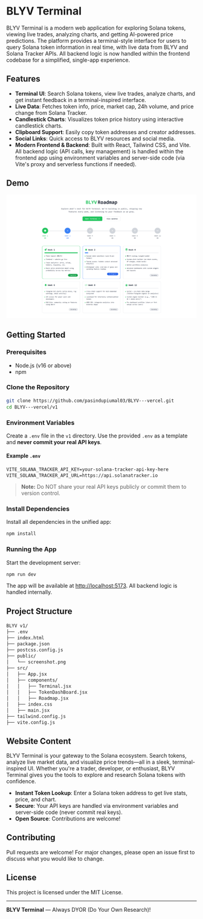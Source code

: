 # BLYV Terminal

BLYV Terminal is a modern web application for exploring Solana tokens, viewing live trades, analyzing charts, and getting AI-powered price predictions. The platform provides a terminal-style interface for users to query Solana token information in real time, with live data from BLYV and Solana Tracker APIs. All backend logic is now handled within the frontend codebase for a simplified, single-app experience.

## Features

- **Terminal UI**: Search Solana tokens, view live trades, analyze charts, and get instant feedback in a terminal-inspired interface.
- **Live Data**: Fetches token info, price, market cap, 24h volume, and price change from Solana Tracker.
- **Candlestick Charts**: Visualizes token price history using interactive candlestick charts.
- **Clipboard Support**: Easily copy token addresses and creator addresses.
- **Social Links**: Quick access to BLYV resources and social media.
- **Modern Frontend & Backend**: Built with React, Tailwind CSS, and Vite. All backend logic (API calls, key management) is handled within the frontend app using environment variables and server-side code (via Vite's proxy and serverless functions if needed).

## Demo

![BLYV Terminal Screenshot](v1/public/screenshot.png)

## Getting Started

### Prerequisites
- Node.js (v16 or above)
- npm

### Clone the Repository
```sh
git clone https://github.com/pasindupiumal03/BLYV---vercel.git
cd BLYV---vercel/v1
```

### Environment Variables
Create a `.env` file in the `v1` directory. Use the provided `.env` as a template and **never commit your real API keys**.

#### Example `.env`
```
VITE_SOLANA_TRACKER_API_KEY=your-solana-tracker-api-key-here
VITE_SOLANA_TRACKER_API_URL=https://api.solanatracker.io
```

> **Note:** Do NOT share your real API keys publicly or commit them to version control.

### Install Dependencies
Install all dependencies in the unified app:

```sh
npm install
```

### Running the App
Start the development server:
```sh
npm run dev
```

The app will be available at [http://localhost:5173](http://localhost:5173). All backend logic is handled internally.

## Project Structure
```
BLYV v1/
├── .env
├── index.html
├── package.json
├── postcss.config.js
├── public/
│   └── screenshot.png
├── src/
│   ├── App.jsx
│   ├── components/
│   │   ├── Terminal.jsx
│   │   ├── TokenDashBoard.jsx
│   │   ├── Roadmap.jsx
│   ├── index.css
│   ├── main.jsx
├── tailwind.config.js
├── vite.config.js
```

## Website Content

BLYV Terminal is your gateway to the Solana ecosystem. Search tokens, analyze live market data, and visualize price trends—all in a sleek, terminal-inspired UI. Whether you're a trader, developer, or enthusiast, BLYV Terminal gives you the tools to explore and research Solana tokens with confidence.

- **Instant Token Lookup**: Enter a Solana token address to get live stats, price, and chart.
- **Secure**: Your API keys are handled via environment variables and server-side code (never commit real keys).
- **Open Source**: Contributions are welcome!

## Contributing
Pull requests are welcome! For major changes, please open an issue first to discuss what you would like to change.

## License
This project is licensed under the MIT License.

---

**BLYV Terminal** — Always DYOR (Do Your Own Research)!
